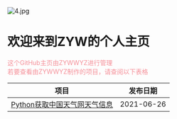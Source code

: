 ![4.jpg](https://pic.rmb.bdstatic.com/bjh/649ba8e2531e9acdafd0ebdf3912e223.jpeg)

# 欢迎来到ZYW的个人主页

<span style="display:block;text-align:left;color:#f58f98;">这个GitHub主页由ZYWWYZ进行管理</span>
<span style="display:block;text-align:left;color:#f58f98;">若要查看由ZYWWYZ制作的项目，请查阅以下表格</span>

|项目|发布日期|
|:--:|:--:|
|[Python获取中国天气网天气信息](https://github.com/ZYWWYZ123/Python_get_weather)|2021-06-26|
